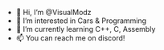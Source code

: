 - 👋 Hi, I’m @VisualModz
- 👀 I’m interested in Cars & Programming
- 🌱 I’m currently learning C++, C, Assembly
- 📫 You can reach me on discord!

<!---
VisualModz/VisualModz is a ✨ special ✨ repository because its `README.md` (this file) appears on your GitHub profile.
You can click the Preview link to take a look at your changes.
--->
